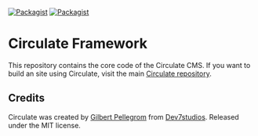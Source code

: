 [![Packagist](https://img.shields.io/packagist/v/CirculateCMS/framework.svg)](https://packagist.org/packages/circulatecms/framework) [![Packagist](https://img.shields.io/packagist/dt/CirculateCMS/framework.svg)](https://packagist.org/packages/circulatecms/framework)

# Circulate Framework

This repository contains the core code of the Circulate CMS. If you want to build an site using Circulate, visit the main [Circulate repository](https://github.com/CirculateCMS/circulate).

## Credits

Circulate was created by [Gilbert Pellegrom](https://gilbitron.me) from [Dev7studios](https://dev7studios.co). Released under the MIT license.